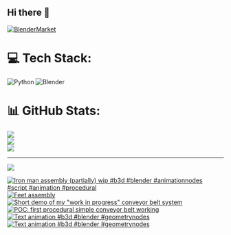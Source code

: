 ## Hi there 👋

<!--
**luckychris/luckychris** is a ✨ _special_ ✨ repository because its `README.md` (this file) appears on your GitHub profile.

Here are some ideas to get you started:

- 🔭 I’m currently working on ...
- 🌱 I’m currently learning ...
- 👯 I’m looking to collaborate on ...
- 🤔 I’m looking for help with ...
- 💬 Ask me about ...
- 📫 How to reach me: https://www.instagram.com/blender.fun/
- 😄 Pronouns: ...
- ⚡ Fun fact: ...
-->


[![BlenderMarket](https://assets.superhivemarket.com/site_assets/blendermarketlogo.png)](https://blendermarket.com/creators/blenderfun)

# 💻 Tech Stack:
![Python](https://img.shields.io/badge/python-3670A0?style=for-the-badge&logo=python&logoColor=ffdd54) ![Blender](https://img.shields.io/badge/blender-%23F5792A.svg?style=for-the-badge&logo=blender&logoColor=white)
# 📊 GitHub Stats:
![](https://github-readme-stats.vercel.app/api?username=luckychris&theme=great-gatsby&hide_border=false&include_all_commits=false&count_private=false)<br/>
![](https://github-readme-streak-stats.herokuapp.com/?user=luckychris&theme=great-gatsby&hide_border=false)<br/>
![](https://github-readme-stats.vercel.app/api/top-langs/?username=luckychris&theme=great-gatsby&hide_border=false&include_all_commits=false&count_private=false&layout=compact)

---
[![](https://visitcount.itsvg.in/api?id=luckychris&icon=0&color=0)](https://visitcount.itsvg.in)

<!-- Proudly created with GPRM ( https://gprm.itsvg.in ) -->

<!-- BEGIN YOUTUBE-CARDS -->
[![Iron man assembly (partially) wip #b3d #blender #animationnodes #script #animation #procedural](https://ytcards.demolab.com/?id=-tlSP0wGiWM&title=Iron+man+assembly+%28partially%29+wip+%23b3d+%23blender+%23animationnodes+%23script+%23animation+%23procedural&lang=en&timestamp=1749139415&background_color=%230d1117&title_color=%23ffffff&stats_color=%23dedede&max_title_lines=1&width=250&border_radius=5 "Iron man assembly (partially) wip #b3d #blender #animationnodes #script #animation #procedural")](https://www.youtube.com/watch?v=-tlSP0wGiWM)
[![Feet assembly](https://ytcards.demolab.com/?id=5fMyXmbA0cM&title=Feet+assembly&lang=en&timestamp=1749062622&background_color=%230d1117&title_color=%23ffffff&stats_color=%23dedede&max_title_lines=1&width=250&border_radius=5 "Feet assembly")](https://www.youtube.com/watch?v=5fMyXmbA0cM)
[![Short demo of my "work in progress" conveyor belt system](https://ytcards.demolab.com/?id=mPa0GU319_s&title=Short+demo+of+my+%22work+in+progress%22+conveyor+belt+system&lang=en&timestamp=1749044808&background_color=%230d1117&title_color=%23ffffff&stats_color=%23dedede&max_title_lines=1&width=250&border_radius=5 "Short demo of my \"work in progress\" conveyor belt system")](https://www.youtube.com/watch?v=mPa0GU319_s)
[![POC: first procedural simple conveyor belt working](https://ytcards.demolab.com/?id=mbp7Y0jjsV0&title=POC%3A+first+procedural+simple+conveyor+belt+working&lang=en&timestamp=1748716868&background_color=%230d1117&title_color=%23ffffff&stats_color=%23dedede&max_title_lines=1&width=250&border_radius=5 "POC: first procedural simple conveyor belt working")](https://www.youtube.com/watch?v=mbp7Y0jjsV0)
[![Text animation #b3d #blender #geometrynodes](https://ytcards.demolab.com/?id=TgRU-d6Z4J4&title=Text+animation+%23b3d+%23blender+%23geometrynodes&lang=en&timestamp=1748102719&background_color=%230d1117&title_color=%23ffffff&stats_color=%23dedede&max_title_lines=1&width=250&border_radius=5 "Text animation #b3d #blender #geometrynodes")](https://www.youtube.com/watch?v=TgRU-d6Z4J4)
[![Text animation  #b3d #blender #geometrynodes](https://ytcards.demolab.com/?id=dZrznixunKM&title=Text+animation++%23b3d+%23blender+%23geometrynodes&lang=en&timestamp=1748102628&background_color=%230d1117&title_color=%23ffffff&stats_color=%23dedede&max_title_lines=1&width=250&border_radius=5 "Text animation  #b3d #blender #geometrynodes")](https://www.youtube.com/watch?v=dZrznixunKM)
<!-- END YOUTUBE-CARDS -->

